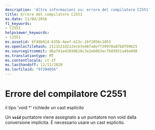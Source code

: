 ```yaml
---
description: 'Altre informazioni su: errore del compilatore C2551'
title: Errore del compilatore C2551
ms.date: 11/04/2016
f1_keywords:
- C2551
helpviewer_keywords:
- C2551
ms.assetid: 6f48b91d-635b-4eef-b13c-1bf2056c1053
ms.openlocfilehash: 2111521d212ec67ed6fadeff39978a87b8f09625
ms.sourcegitcommit: d6af41e42699628c3e2e6063ec7b03931a49a098
ms.translationtype: MT
ms.contentlocale: it-IT
ms.lasthandoff: 12/11/2020
ms.locfileid: "97204056"
---
```

# <a name="compiler-error-c2551"></a>Errore del compilatore C2551

il tipo 'void *' richiede un cast esplicito

Un **`void`** puntatore viene assegnato a un puntatore non void dalla conversione implicita. È necessario usare un cast esplicito.
